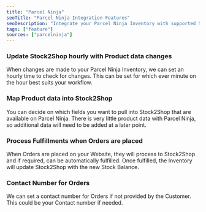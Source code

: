 ```yaml
---
title: "Parcel Ninja"
seoTitle: "Parcel Ninja Integration Features"
seoDescription: "Integrate your Parcel Ninja Inventory with supported Sales Channels/Webstores through Stock2Shop"
tags: ["feature"]
sources: ["parcelninja"]
---
```


<!-- ***NOT IN USE***

username
password
get_products_limit
queue_fetch_images
sync_mode

-->


<!-- cron_get_products_schedule -->
### Update Stock2Shop hourly with Product data changes
When changes are made to your Parcel Ninja Inventory, we can set an hourly time to check for changes.
This can be set for which ever minute on the hour best suits your workflow.

<!-- product_field_map -->
### Map Product data into Stock2Shop
You can decide on which fields you want to pull into Stock2Shop that are available on Parcel Ninja.
There is very little product data with Parcel Ninja, so additional data will need to be added at a later point.

<!-- create_order_enabled -->
### Process Fulfillments when Orders are placed
When Orders are placed on your Website, they will process to Stock2Shop and if required, can be automatically fulfilled.
Once fulfilled, the Inventory will update Stock2Shop with the new Stock Balance.

<!-- default_contact_number -->
### Contact Number for Orders
We can set a contact number for Orders if not provided by the Customer.
This could be your Contact number if needed.
